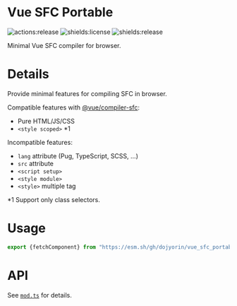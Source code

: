 # **Vue SFC Portable**
![actions:release](https://github.com/dojyorin/vue_sfc_portable/actions/workflows/release.yaml/badge.svg)
![shields:license](https://img.shields.io/github/license/dojyorin/vue_sfc_portable)
![shields:release](https://img.shields.io/github/release/dojyorin/vue_sfc_portable)

Minimal Vue SFC compiler for browser.

# Details
Provide minimal features for compiling SFC in browser.

Compatible features with [@vue/compiler-sfc](https://www.npmjs.com/package/@vue/compiler-sfc):

- Pure HTML/JS/CSS
- `<style scoped>` *1

Incompatible features:

- `lang` attribute (Pug, TypeScript, SCSS, ...)
- `src` attribute
- `<script setup>`
- `<style module>`
- `<style>` multiple tag

*1 Support only class selectors.

# Usage
```ts
export {fetchComponent} from "https://esm.sh/gh/dojyorin/vue_sfc_portable@version/mod.ts?bundle&target=esnext";
```

# API
See [`mod.ts`](./mod.ts) for details.